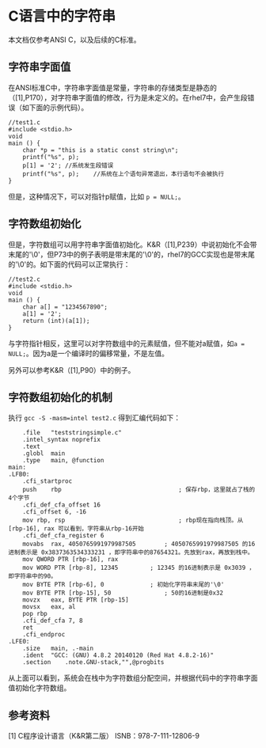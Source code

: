 # C语言中的字符串

本文档仅参考ANSI C，以及后续的C标准。

## 字符串字面值

在ANSI标准C中，字符串字面值是常量，字符串的存储类型是静态的（[1],P170），对字符串字面值的修改，行为是未定义的。在rhel7中，会产生段错误（如下面的示例代码）。

	//test1.c
	#include <stdio.h>
	void 
	main () {
		char *p = "this is a static const string\n";
		printf("%s", p);
		p[1] = '2';	//系统发生段错误
		printf("%s", p);	//系统在上个语句异常退出，本行语句不会被执行
	}

但是，这种情况下，可以对指针p赋值，比如 `p = NULL;`。

## 字符数组初始化

但是，字符数组可以用字符串字面值初始化。K&R（[1],P239）中说初始化不会带末尾的'\0'，但P73中的例子表明是带末尾的'\0'的，rhel7的GCC实现也是带末尾的'\0'的。如下面的代码可以正常执行：

	//test2.c
	#include <stdio.h>
	void 
	main () {
		char a[] = "1234567890";
		a[1] = '2';
		return (int)(a[1]);
	}

与字符指针相反，这里可以对字符数组中的元素赋值，但不能对a赋值，如`a = NULL;`。因为a是一个编译时的偏移常量，不是左值。

另外可以参考K&R（[1],P90）中的例子。

## 字符数组初始化的机制

执行 `gcc -S -masm=intel test2.c` 得到汇编代码如下：

		.file	"teststringsimple.c"
		.intel_syntax noprefix
		.text
		.globl	main
		.type	main, @function
	main:
	.LFB0:
		.cfi_startproc
		push	rbp									; 保存rbp，这里就占了栈的4个字节
		.cfi_def_cfa_offset 16
		.cfi_offset 6, -16
		mov	rbp, rsp								; rbp现在指向栈顶。从 [rbp-16], rax 可以看到，字符串从rbp-16开始
		.cfi_def_cfa_register 6
		movabs	rax, 4050765991979987505		; 4050765991979987505 的16进制表示是 0x3837363534333231 ，即字符串中的87654321。先放到rax，再放到栈中。
		mov	QWORD PTR [rbp-16], rax
		mov	WORD PTR [rbp-8], 12345			; 12345 的16进制表示是 0x3039 ，即字符串中的90。
		mov	BYTE PTR [rbp-6], 0				; 初始化字符串末尾的'\0'
		mov	BYTE PTR [rbp-15], 50				; 50的16进制是0x32
		movzx	eax, BYTE PTR [rbp-15]
		movsx	eax, al
		pop	rbp
		.cfi_def_cfa 7, 8
		ret
		.cfi_endproc
	.LFE0:
		.size	main, .-main
		.ident	"GCC: (GNU) 4.8.2 20140120 (Red Hat 4.8.2-16)"
		.section	.note.GNU-stack,"",@progbits

从上面可以看到，系统会在栈中为字符数组分配空间，并根据代码中的字符串字面值初始化字符数组。

## 参考资料

[1] C程序设计语言（K&R第二版） ISNB：978-7-111-12806-9

